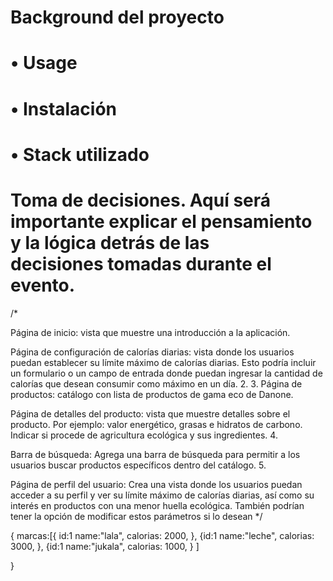 # Background del proyecto

# • Usage

# • Instalación

# • Stack utilizado

# Toma de decisiones. Aquí será importante explicar el pensamiento y la lógica detrás de las <br> decisiones tomadas durante el evento.

/\*

Página de inicio: vista que muestre una introducción a la aplicación.

Página de configuración de calorías diarias: vista donde los usuarios puedan establecer su
límite máximo de calorías diarias. Esto podría incluir un formulario o un campo de entrada donde
puedan ingresar la cantidad de calorías que desean consumir como máximo en un día. 2. 3. Página de productos: catálogo con lista de productos de gama eco de Danone.

Página de detalles del producto: vista que muestre detalles sobre el producto. Por ejemplo:
valor energético, grasas e hidratos de carbono. Indicar si procede de agricultura ecológica y sus
ingredientes. 4.

Barra de búsqueda: Agrega una barra de búsqueda para permitir a los usuarios buscar
productos específicos dentro del catálogo. 5.

Página de perfil del usuario: Crea una vista donde los usuarios puedan acceder a su perfil y
ver su límite máximo de calorías diarias, así como su interés en productos con una menor huella
ecológica. También podrían tener la opción de modificar estos parámetros si lo desean
\*/

  {
  marcas:[{
  id:1
  name:"lala",
  calorias: 2000,
  },
  {id:1
  name:"leche",
  calorias: 3000,
  },
  {id:1
  name:"jukala",
  calorias: 1000,
  }
  ]

  }
